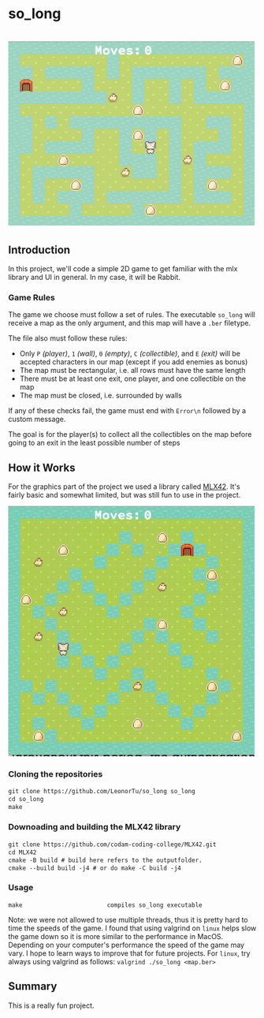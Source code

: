 # so_long

# <img src="./img/game1.png" alt="So_long" width="500">

## Introduction
In this project, we'll code a simple 2D game to get familiar with the mlx library and UI in general. In my case, it will be Rabbit.

### Game Rules
The game we choose must follow a set of rules. The executable ``so_long`` will receive a map as the only argument, and this map will have a ``.ber`` filetype.

The file also must follow these rules:
- Only ``P`` *(player)*, ``1`` *(wall)*, ``0`` *(empty)*, ``C`` *(collectible)*, and ``E`` *(exit)* will be accepted characters in our map (except if you add enemies as bonus)
- The map must be rectangular, i.e. all rows must have the same length
- There must be at least one exit, one player, and one collectible on the map
- The map must be closed, i.e. surrounded by walls

If any of these checks fail, the game must end with ``Error\n`` followed by a custom message.

The goal is for the player(s) to collect all the collectibles on the map before going to an exit in the least possible number of steps

## How it Works
For the graphics part of the project we used a library called [MLX42](https://github.com/codam-coding-college/MLX42). It's fairly basic and somewhat limited, but was still fun to use in the project.

<img src="./img/Playing.gif" alt="Instruction" width="500">

### Cloning the repositories
```shell
git clone https://github.com/LeonorTu/so_long so_long
cd so_long
make
```

### Downoading and building the MLX42 library

```
git clone https://github.com/codam-coding-college/MLX42.git
cd MLX42
cmake -B build # build here refers to the outputfolder.
cmake --build build -j4 # or do make -C build -j4
```

### Usage

```
make                        compiles so_long executable
```
Note: we were not allowed to use multiple threads, thus it is pretty hard to time the speeds of the game. I found that using valgrind on ``linux`` helps slow the game down so it is more similar to the performance in MacOS. Depending on your computer's performance the speed of the game may vary. I hope to learn ways to improve that for future projects. For ``linux``, try always using valgrind as follows: ``valgrind ./so_long <map.ber>``

## Summary
This is a really fun project.
